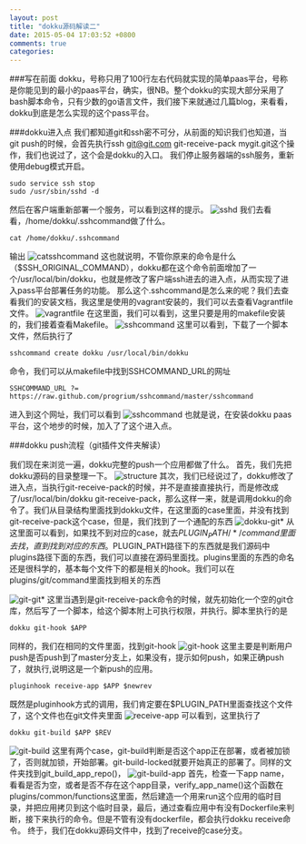 ```yaml
---
layout: post
title: "dokku源码解读二"
date: 2015-05-04 17:03:52 +0800
comments: true
categories: 
---
```


###写在前面
dokku，号称只用了100行左右代码就实现的简单paas平台，号称是你能见到的最小的paas平台，确实，很NB。整个dokku的实现大部分采用了bash脚本命令，只有少数的go语言文件，我们接下来就通过几篇blog，来看看，dokku到底是怎么实现的这个pass平台。

<!--more-->

###dokku进入点
我们都知道git和ssh密不可分，从前面的知识我们也知道，当git push的时候，会首先执行ssh git@git.com git-receive-pack mygit.git这个操作，我们也说过了，这个会是dokku的入口。
我们停止服务器端的ssh服务，重新使用debug模式开启。
```
sudo service ssh stop
sudo /usr/sbin/sshd -d
```
然后在客户端重新部署一个服务，可以看到这样的提示。
![sshd](http://i1066.photobucket.com/albums/u407/5681713/octopress/sshd_zpspxi2f2st.png)
我们去看看，/home/dokku/.sshcommand做了什么。
```
cat /home/dokku/.sshcommand
```
输出
![catsshcommand](http://i1066.photobucket.com/albums/u407/5681713/octopress/catsshcommand_zpsmucywnao.png)
这也就说明，不管你原来的命令是什么（$SSH_ORIGINAL_COMMAND），dokku都在这个命令前面增加了一个/usr/local/bin/dokku，也就是修改了客户端ssh进去的进入点，从而实现了进入pass平台部署任务的功能。
那么这个.sshcommand是怎么来的呢？我们去查看我们的安装文档，我这里是使用的vagrant安装的，我们可以去查看Vagrantfile文件。
![vagrantfile](http://i1066.photobucket.com/albums/u407/5681713/octopress/vagrantfile_zpsm3ofhsjy.png)
在这里面，我们可以看到，这里只要是用的makefile安装的，我们接着查看Makefile。
![sshcommand](http://i1066.photobucket.com/albums/u407/5681713/octopress/sshcommand_zps4po9ghg4.png)
这里可以看到，下载了一个脚本文件，然后执行了
```
sshcommand create dokku /usr/local/bin/dokku
```
命令，我们可以从makefile中找到SSHCOMMAND_URL的网址
```
SSHCOMMAND_URL ?= https://raw.github.com/progrium/sshcommand/master/sshcommand
```
进入到这个网址，我们可以看到
![sshcommand](http://i1066.photobucket.com/albums/u407/5681713/octopress/sshcommandcreate_zps1gqu4vme.png)
也就是说，在安装dokku paas平台，这个地步的时候，加入了了这个进入点。

###dokku push流程（git插件文件夹解读）

我们现在来浏览一遍，dokku完整的push一个应用都做了什么。
首先，我们先把dokku源码的目录整理一下。
![structure](http://i1066.photobucket.com/albums/u407/5681713/octopress/structure_zpshzuy9dmb.png)
其次，我们已经说过了，dokku修改了进入点，当执行git-receive-pack的时候，并不是直接直接执行，而是修改成了/usr/local/bin/dokku git-receive-pack，那么这样一来，就是调用dokku的命令了。我们从目录结构里面找到dokku文件，在这里面的case里面，并没有找到git-receive-pack这个case，但是，我们找到了一个通配的东西
![dokku-git*](http://i1066.photobucket.com/albums/u407/5681713/octopress/dokku-git_zps32ecyn2r.png)
从这里面可以看到，如果找不到对应的case，就去$PLUGIN_PATH/*/command里面去找，直到找到对应的东西。$PLUGIN_PATH路径下的东西就是我们源码中plugins路径下面的东西，我们可以直接在源码里面找。plugins里面的东西的命名还是很科学的，基本每个文件下的都是相关的hook。我们可以在plugins/git/command里面找到相关的东西

![git-git*](http://i1066.photobucket.com/albums/u407/5681713/octopress/git-git_zpsjy8lits8.png)
这里当遇到是git-receive-pack命令的时候，就先初始化一个空的git仓库，然后写了一个脚本，给这个脚本附上可执行权限，并执行。脚本里执行的是
```
dokku git-hook $APP
```
同样的，我们在相同的文件里面，找到git-hook
![git-hook](http://i1066.photobucket.com/albums/u407/5681713/octopress/git-hook_zpspnl5souw.png)
这里主要是判断用户push是否push到了master分支上，如果没有，提示如何push，如果正确push了，就执行,说明这是一个新push的应用。
```
pluginhook receive-app $APP $newrev
```
既然是pluginhook方式的调用，我们肯定要在$PLUGIN_PATH里面查找这个文件了，这个文件也在git文件夹里面
![receive-app](http://i1066.photobucket.com/albums/u407/5681713/octopress/receive-app_zpshkokzbhu.png)
可以看到，这里执行了
```
dokku git-build $APP $REV
```
![git-build](http://i1066.photobucket.com/albums/u407/5681713/octopress/git-build_zpsjk6xccvx.png)
这里有两个case，git-build判断是否这个app正在部署，或者被加锁了，否则就加锁，开始部署。git-build-locked就要开始真正的部署了。同样的文件夹找到git_build_app_repo()，
![git-build-app](http://i1066.photobucket.com/albums/u407/5681713/octopress/git-build-app_zpsvyxylgsi.png)
首先，检查一下app name，看看是否为空，或者是否不存在这个app目录，verify_app_name()这个函数在plugins/common/functions这里面，然后建造一个用来run这个应用的临时目录，并把应用拷贝到这个临时目录，最后，通过查看应用中有没有Dockerfile来判断，接下来执行的命令。但是不管有没有dockerfile，都会执行dokku receive命令。
终于，我们在dokku源码文件中，找到了receive的case分支。
